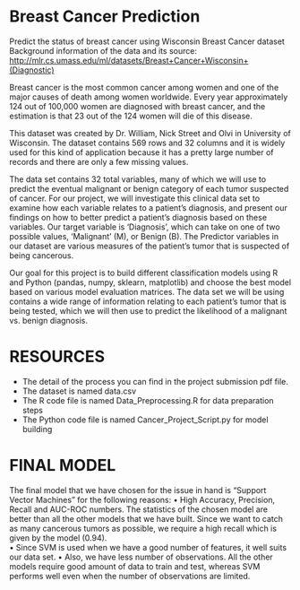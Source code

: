 # Breast Cancer Prediction
Predict the status of breast cancer using Wisconsin Breast Cancer dataset
Background information of the data and its source: http://mlr.cs.umass.edu/ml/datasets/Breast+Cancer+Wisconsin+(Diagnostic)

Breast cancer is the most common cancer among women and one of the major causes of death among women worldwide. Every year approximately 124 out of 100,000 women are diagnosed with breast cancer, and the estimation is that 23 out of the 124 women will die of this disease.

This dataset was created by Dr. William, Nick Street and Olvi in University of Wisconsin. The dataset contains 569 rows and 32 columns and it is widely used for this kind of application because it has a pretty large number of records and there are only a few missing values. 

The data set contains 32 total variables, many of which we will use to predict the eventual malignant or benign category of each tumor suspected of cancer. For our project, we will investigate this clinical data set to examine how each variable relates to a patient’s diagnosis, and present our findings on how to better predict a patient’s diagnosis based on these variables. Our target variable is ‘Diagnosis’, which can take on one of two possible values, ‘Malignant’ (M), or Benign (B). The Predictor variables in our dataset are various measures of the patient’s tumor that is suspected of being cancerous.

Our goal for this project is to build different classification models using R and Python (pandas, numpy, sklearn, matplotlib) and choose the best model based on various model evaluation matrices.  The data set we will be using contains a wide range of information relating to each patient’s tumor that is being tested, which we will then use to predict the likelihood of a malignant vs. benign diagnosis.

# RESOURCES

- The detail of the process you can find in the project submission pdf file.
- The dataset is named data.csv
- The R code file is named Data_Preprocessing.R for data preparation steps
- The Python code file is named Cancer_Project_Script.py for model building

# FINAL MODEL

The final model that we have chosen for the issue in hand is “Support Vector Machines” for the following reasons:
•	High Accuracy, Precision, Recall and AUC-ROC numbers. The statistics of the chosen model are better than all the other models that we have built. Since we want to catch as many cancerous tumors as possible, we require a high recall which is given by the model (0.94).  
•	Since SVM is used when we have a good number of features, it well suits our data set.
•	Also, we have less number of observations. All the other models require good amount of data to train and test, whereas SVM performs well even when the number of observations are limited.
